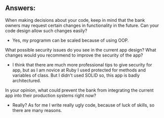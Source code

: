 ## Answers:

When making decisions about your code, keep in mind that the bank owners may request certain changes in functionality in the future. Can your code design allow such changes easily?
 - Yes, my programm can be scaled because of using OOP.

What possible security issues do you see in the current app design? What changes would you recommend to improve the security of the app?
 - I think that there are much more professional tips to give security for app, but as I am novice at Ruby I used protected for methods and variables of class. But I didn't used SOLID so, this app is badly architectured.

In your opinion, what could prevent the bank from integrating the current app into their production systems right now?
 - Really? As for me I write really ugly code, because of luck of skills, so there are many reasons.

